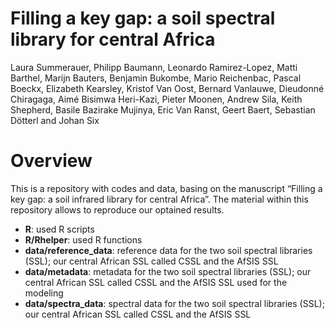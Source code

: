 Filling a key gap: a soil spectral library for central Africa
================
Laura Summerauer, Philipp Baumann, Leonardo Ramirez-Lopez, Matti
Barthel, Marijn Bauters, Benjamin Bukombe, Mario Reichenbac, Pascal
Boeckx, Elizabeth Kearsley, Kristof Van Oost, Bernard Vanlauwe,
Dieudonné Chiragaga, Aimé Bisimwa Heri-Kazi, Pieter Moonen, Andrew
Sila, Keith Shepherd, Basile Bazirake Mujinya, Eric Van Ranst, Geert
Baert, Sebastian Dötterl and Johan Six

# Overview

This is a repository with codes and data, basing on the manuscript
“Filling a key gap: a soil infrared library for central Africa”. The
material within this repository allows to reproduce our optained
results.

  - **R**: used R scripts
  - **R/Rhelper**: used R functions
  - **data/reference\_data**: reference data for the two soil spectral
    libraries (SSL); our central African SSL called CSSL and the AfSIS
    SSL
  - **data/metadata**: metadata for the two soil spectral libraries
    (SSL); our central African SSL called CSSL and the AfSIS SSL used
    for the modeling
  - **data/spectra\_data**: spectral data for the two soil spectral
    libraries (SSL); our central African SSL called CSSL and the AfSIS
    SSL
